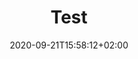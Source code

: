 ---
title: "Test"
description: "test"
lead: "test"
date: 2020-09-21T15:58:12+02:00
lastmod: 2020-09-21T15:58:12+02:00
draft: false
images: []
menu:
  docs:
    parent: "basicScripts"
weight: 101
toc: true
---